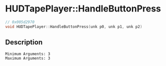 # HUDTapePlayer::HandleButtonPress
```c
// 0x005d2970
void HUDTapePlayer::HandleButtonPress(unk p0, unk p1, unk p2)
```
## Description
```
Minimum Arguments: 3
Maximum Arguments: 3
```
